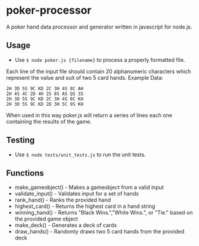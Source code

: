 # poker-processor
A poker hand data processor and generator written in javascript for node.js.

## Usage
 * Use ```$ node poker.js {filename}``` to process a properly formatted file.

Each line of the input file should contain 20 alphanumeric characters which represent the value and suit of two 5 card hands. Example Data:
```
2H 3D 5S 9C KD 2C 3H 4S 8C AH
2H 4S 4C 2D 4H 2S 8S AS QS 3S
2H 3D 5S 9C KD 2C 3H 4S 8C KH
2H 3D 5S 9C KD 2D 3H 5C 9S KH
```

When used in this way poker.js will return a series of lines each one containing the results of the game.

## Testing
 * Use ```$ node tests/unit_tests.js``` to run the unit tests.

## Functions
* make_gameobject() - Makes a gameobject from a valid input
* validate_input() - Validates input for a set of hands
* rank_hand() - Ranks the provided hand
* highest_card() - Returns the highest card in a hand string
* winning_hand() - Returns "Black Wins.","White Wins.", or "Tie." based on the provided game object
* make_deck() - Generates a deck of cards
* draw_hands() - Randomly draws two 5 card hands from the provided deck

